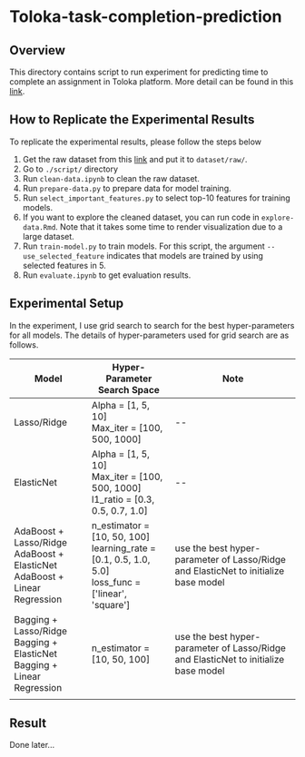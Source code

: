 # Toloka-task-completion-prediction

## Overview

This directory contains script to run experiment for predicting time to complete an assignment in Toloka platform. More detail can be found in this [link](www.tmp.com).

## How to Replicate the Experimental Results

To replicate the experimental results, please follow the steps below
1. Get the raw dataset from this [link](https://drive.google.com/drive/folders/1w_3rMmeEpQlBlHTCqupwSBHxwFoYXsEK?usp=drive_link) and put it to `dataset/raw/`.
2. Go to `./script/` directory
3. Run `clean-data.ipynb` to clean the raw dataset.
4. Run `prepare-data.py` to prepare data for model training.
5. Run `select_important_features.py` to select top-10 features for training models.
6. If you want to explore the cleaned dataset, you can run code in `explore-data.Rmd`. Note that it takes some time to render visualization due to a large dataset.
7. Run `train-model.py` to train models. For this script, the argument `--use_selected_feature` indicates that models are trained by using selected features in 5.
8. Run `evaluate.ipynb` to get evaluation results.

## Experimental Setup

In the experiment, I use grid search to search for the best hyper-parameters for all models. The details of hyper-parameters used for grid search are as follows.

|Model| Hyper-Parameter Search Space | Note
|--|--| -- |
| Lasso/Ridge | Alpha = [1, 5, 10] <br> Max_iter = [100, 500, 1000] | -- |
| ElasticNet | Alpha = [1, 5, 10] <br> Max_iter = [100, 500, 1000] <br> l1_ratio = [0.3, 0.5, 0.7, 1.0] | -- |
| AdaBoost + Lasso/Ridge  <br> AdaBoost + ElasticNet <br> AdaBoost + Linear Regression | n_estimator = [10, 50, 100] <br> learning_rate = [0.1, 0.5, 1.0, 5.0] <br> loss_func = ['linear', 'square'] | use the best hyper-parameter of Lasso/Ridge and ElasticNet to initialize base model |
| Bagging + Lasso/Ridge  <br> Bagging + ElasticNet <br> Bagging + Linear Regression | n_estimator = [10, 50, 100] | use the best hyper-parameter of Lasso/Ridge and ElasticNet to initialize base model  |
|  |  |  |


## Result

Done later...